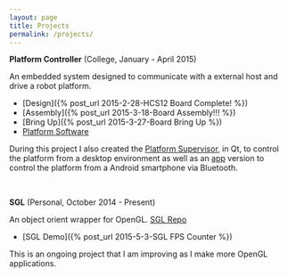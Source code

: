 ```yaml
---
layout: page
title: Projects
permalink: /projects/
---
```


**Platform Controller** (College, January - April 2015)

An embedded system designed to communicate with a external host and drive a robot platform.

* [Design]({% post_url 2015-2-28-HCS12 Board Complete! %})
* [Assembly]({% post_url 2015-3-18-Board Assembly!!! %})
* [Bring Up]({% post_url 2015-3-27-Board Bring Up %})
* [Platform Software](https://github.com/nnarain/ESEPlatformController)

During this project I also created the [Platform Supervisor](https://github.com/nnarain/ESEPlatformSupervisor-Desktop), in Qt, to control the platform from a desktop environment as well as an [app](https://github.com/nnarain/ESEPlatformSupervisor-App) version to control the platform from a Android smartphone via Bluetooth.

<br>

**SGL** (Personal, October 2014 - Present)

An object orient wrapper for OpenGL. [SGL Repo](https://github.com/nnarain/sgl-wrapper)

* [SGL Demo]({% post_url 2015-5-3-SGL FPS Counter %})

This is an ongoing project that I am improving as I make more OpenGL applications.